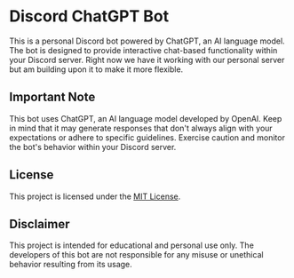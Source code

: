 # Discord ChatGPT Bot

This is a personal Discord bot powered by ChatGPT, an AI language model. The bot is designed to provide interactive chat-based functionality within your Discord server. Right now we have it working with our personal server but am building upon it to make it more flexible.

## Important Note

This bot uses ChatGPT, an AI language model developed by OpenAI. Keep in mind that it may generate responses that don't always align with your expectations or adhere to specific guidelines. Exercise caution and monitor the bot's behavior within your Discord server.

## License

This project is licensed under the [MIT License](LICENSE).

## Disclaimer

This project is intended for educational and personal use only. The developers of this bot are not responsible for any misuse or unethical behavior resulting from its usage.
